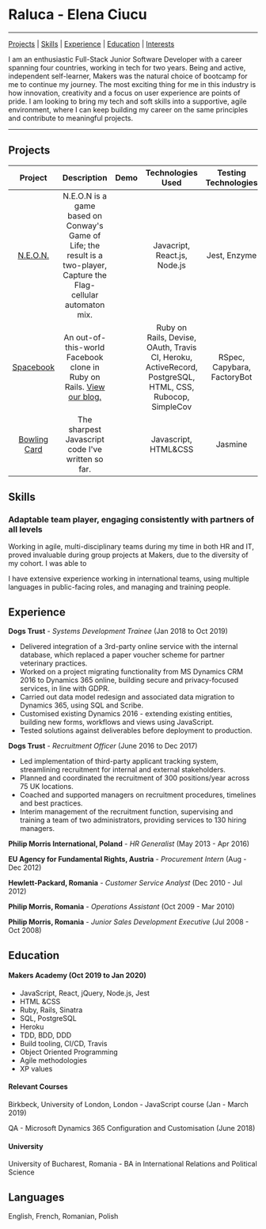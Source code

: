 # Raluca - Elena Ciucu
---

[Projects](#projects) | [Skills](#skills) | [Experience](#experience) | [Education](#education) | [Interests](#interests)

I am an enthusiastic Full-Stack Junior Software Developer with a career spanning four countries, working in tech for two years. Being and active, independent self-learner, Makers was the natural choice of bootcamp for me to continue my journey. The most exciting thing for me in this industry is how innovation, creativity and a focus on user experience are points of pride. I am looking to bring my tech and soft skills into a supportive, agile environment, where I can keep building my career on the same principles and contribute to meaningful projects.

 ---
 ## Projects

| Project | Description | Demo | Technologies Used | Testing Technologies |
| :---: | :---: | :---: | :---: | :---: |
|[N.E.O.N.](https://github.com/even13/game_of_life)| N.E.O.N is a game based on Conway's Game of Life; the result is a two-player, Capture the Flag-cellular automaton mix.| |Javacript, React.js, Node.js|Jest, Enzyme|
| [Spacebook](https://github.com/ajbacon/acebook-true-GrIT) | An out-of-this-world Facebook clone in Ruby on Rails. [View our blog.](https://medium.com/true-grit) | | Ruby on Rails, Devise, OAuth, Travis CI, Heroku, ActiveRecord, PostgreSQL, HTML, CSS, Rubocop, SimpleCov | RSpec, Capybara, FactoryBot |
|[Bowling Card](https://github.com/IngramCapa/bowling-challenge)| The sharpest Javascript code I've written so far.| | Javascript, HTML&CSS | Jasmine |

## Skills

### Adaptable team player, engaging consistently with partners of all levels

Working in agile, multi-disciplinary teams during my time in both HR and IT, proved invaluable during group projects at Makers, due to the diversity of my cohort. I was able to 

I have extensive experience working in international teams, using multiple languages in public-facing roles, and managing and training people. 
 


## Experience

**Dogs Trust** -
*Systems Development Trainee* 
(Jan 2018 to Oct 2019)    
  
- Delivered integration of a 3rd-party online service with the internal database, which replaced a paper voucher scheme for partner veterinary practices.
- Worked on a project migrating functionality from MS Dynamics CRM 2016 to Dynamics 365 online, building secure and privacy-focused services, in line with GDPR.
- Carried out data model redesign and associated data migration to Dynamics 365, using SQL and Scribe.
- Customised existing Dynamics 2016 - extending existing entities, building new forms, workflows and views using JavaScript.
- Tested solutions against deliverables  before deployment to production.


**Dogs Trust** -
*Recruitment Officer* 
(June 2016 to Dec 2017)   
 
- Led implementation of third-party applicant tracking system, streamlining recruitment for internal and external stakeholders. 
- Planned and coordinated the recruitment of 300 positions/year across 75 UK locations.
- Coached and supported managers on recruitment procedures, timelines and best practices.
- Interim management of the recruitment function, supervising and training a team of two administrators, providing services to 130 hiring managers.

**Philip Morris International, Poland** -
*HR Generalist*
(May 2013  - Apr 2016)

**EU Agency for Fundamental Rights, Austria** -
*Procurement Intern*
(Aug  - Dec 2012)

**Hewlett-Packard, Romania** -
*Customer Service Analyst*
(Dec 2010  - Jul 2012)

**Philip Morris, Romania** -
*Operations Assistant*
(Oct 2009  - Mar 2010)

**Philip Morris, Romania** -
*Junior Sales Development Executive*
(Jul 2008  - Oct 2008)

  
## Education

#### Makers Academy (Oct 2019 to Jan 2020)

- JavaScript, React, jQuery, Node.js, Jest
- HTML &CSS
- Ruby, Rails, Sinatra
- SQL, PostgreSQL
- Heroku
- TDD, BDD, DDD
- Build tooling, CI/CD, Travis
- Object Oriented Programming
- Agile methodologies
- XP values

#### Relevant Courses

Birkbeck, University of London, London - JavaScript course (Jan - March 2019)

QA - Microsoft Dynamics 365 Configuration and Customisation (June 2018)

#### University

University of Bucharest, Romania - BA in International Relations and Political Science

## Languages

English, French, Romanian, Polish
